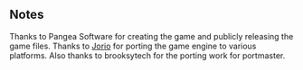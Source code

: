 ## Notes

Thanks to Pangea Software for creating the game and publicly releasing the game files. Thanks to [Jorio](https://github.com/jorio/BillyFrontier) for porting the game engine to various platforms. Also thanks to brooksytech for the porting work for portmaster.

